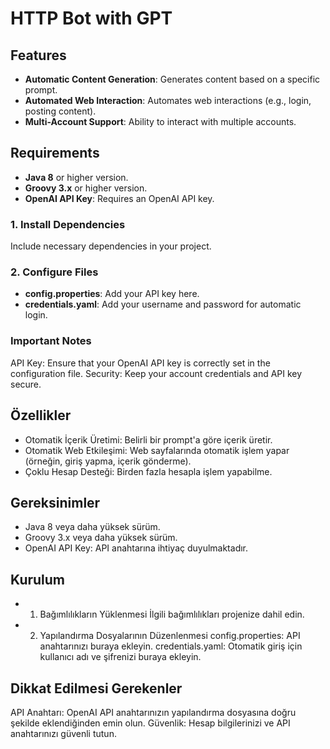 # HTTP Bot with GPT

## Features
- **Automatic Content Generation**: Generates content based on a specific prompt.
- **Automated Web Interaction**: Automates web interactions (e.g., login, posting content).
- **Multi-Account Support**: Ability to interact with multiple accounts.

## Requirements

- **Java 8** or higher version.
- **Groovy 3.x** or higher version.
- **OpenAI API Key**: Requires an OpenAI API key.

### 1. Install Dependencies
Include necessary dependencies in your project.
### 2. Configure Files
- **config.properties**: Add your API key here.
- **credentials.yaml**: Add your username and password for automatic login.

### Important Notes
API Key: Ensure that your OpenAI API key is correctly set in the configuration file.
Security: Keep your account credentials and API key secure.


## Özellikler

- Otomatik İçerik Üretimi: Belirli bir prompt'a göre içerik üretir.
- Otomatik Web Etkileşimi: Web sayfalarında otomatik işlem yapar (örneğin, giriş yapma, içerik gönderme).
- Çoklu Hesap Desteği: Birden fazla hesapla işlem yapabilme.

## Gereksinimler
- Java 8 veya daha yüksek sürüm.
- Groovy 3.x veya daha yüksek sürüm.
- OpenAI API Key: API anahtarına ihtiyaç duyulmaktadır.

## Kurulum
- 1. Bağımlılıkların Yüklenmesi
İlgili bağımlılıkları projenize dahil edin.

- 2. Yapılandırma Dosyalarının Düzenlenmesi
config.properties: API anahtarınızı buraya ekleyin.
credentials.yaml: Otomatik giriş için kullanıcı adı ve şifrenizi buraya ekleyin.

## Dikkat Edilmesi Gerekenler
API Anahtarı: OpenAI API anahtarınızın yapılandırma dosyasına doğru şekilde eklendiğinden emin olun.
Güvenlik: Hesap bilgilerinizi ve API anahtarınızı güvenli tutun.

